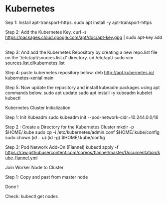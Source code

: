 # Kubernetes

Sep 1:  Install apt-transport-https.
        sudo apt install -y apt-transport-https
        
        
Step 2: Add the Kubernetes Key.
        curl -s https://packages.cloud.google.com/apt/doc/apt-key.gpg | sudo apt-key add -
        
        
Step 3: And add the Kubernetes Repository by creating a new repo.list file on the '/etc/apt/sources.list.d' directory.
        cd /etc/apt/
        sudo vim sources.list.d/kubernetes.list
        
        
Step 4: paste kubernetes repository below.
        deb http://apt.kubernetes.io/ kubernetes-xenial main
        
        
Step 5: Now update the repository and install kubeadm packages using apt commands below.
        sudo apt update
        sudo apt install -y kubeadm kubelet kubectl
        
        
Kubernetes Cluster Initialization

Step 1: Init Kubeadm
        sudo kubeadm init --pod-network-cidr=10.244.0.0/16
        
Step 2 : Create a Directory for the Kubernetes Cluster
         mkdir -p $HOME/.kube
         sudo cp -i /etc/kubernetes/admin.conf $HOME/.kube/config
         sudo chown $(id -u):$(id -g) $HOME/.kube/config
         
         
Step 3: Pod Network Add-On (Flannel)
        kubectl apply -f https://raw.githubusercontent.com/coreos/flannel/master/Documentation/kube-flannel.yml
        
Join Worker Node to Cluster

Step 1: Copy and past from master node 

Done !

Check:  kubectl get nodes
